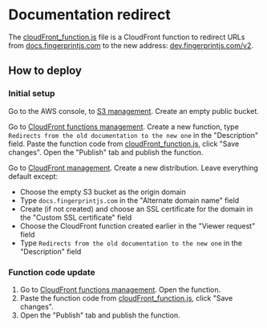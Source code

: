 # Documentation redirect

The [cloudFront_function.js](cloudFront_function.js) file is a CloudFront function to redirect URLs from [docs.fingerprintjs.com](https://docs.fingerprintjs.com)
to the new address: [dev.fingerprintjs.com/v2](https://dev.fingerprintjs.com).

## How to deploy

### Initial setup

Go to the AWS console, to [S3 management](https://s3.console.aws.amazon.com/s3/home).
Create an empty public bucket.

Go to [CloudFront functions management](https://console.aws.amazon.com/cloudfront/v3/home?#/functions).
Create a new function, type `Redirects from the old documentation to the new one` in the "Description" field.
Paste the function code from [cloudFront_function.js](cloudFront_function.js), click "Save changes".
Open the "Publish" tab and publish the function.

Go to [CloudFront management](https://console.aws.amazon.com/cloudfront/v3/home).
Create a new distribution. Leave everything default except:

- Choose the empty S3 bucket as the origin domain
- Type `docs.fingerprintjs.com` in the "Alternate domain name" field
- Create (if not created) and choose an SSL certificate for the domain in the "Custom SSL certificate" field
- Choose the CloudFront function created earlier in the "Viewer request" field
- Type `Redirects from the old documentation to the new one` in the "Description" field

### Function code update

1. Go to [CloudFront functions management](https://console.aws.amazon.com/cloudfront/v3/home?#/functions). Open the function.
2. Paste the function code from [cloudFront_function.js](cloudFront_function.js), click "Save changes".
3. Open the "Publish" tab and publish the function.
